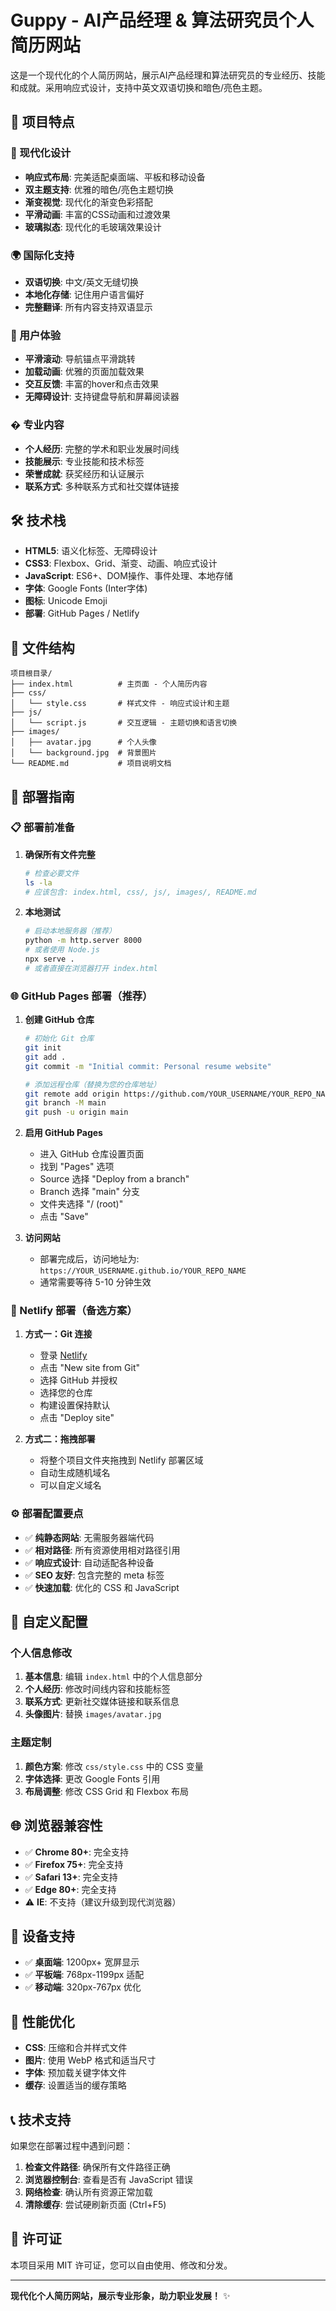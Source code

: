 # Guppy - AI产品经理 & 算法研究员个人简历网站

这是一个现代化的个人简历网站，展示AI产品经理和算法研究员的专业经历、技能和成就。采用响应式设计，支持中英文双语切换和暗色/亮色主题。

## 🌟 项目特点

### 🎨 现代化设计
- **响应式布局**: 完美适配桌面端、平板和移动设备
- **双主题支持**: 优雅的暗色/亮色主题切换
- **渐变视觉**: 现代化的渐变色彩搭配
- **平滑动画**: 丰富的CSS动画和过渡效果
- **玻璃拟态**: 现代化的毛玻璃效果设计

### 🌍 国际化支持
- **双语切换**: 中文/英文无缝切换
- **本地化存储**: 记住用户语言偏好
- **完整翻译**: 所有内容支持双语显示

### 📱 用户体验
- **平滑滚动**: 导航锚点平滑跳转
- **加载动画**: 优雅的页面加载效果
- **交互反馈**: 丰富的hover和点击效果
- **无障碍设计**: 支持键盘导航和屏幕阅读器

### � 专业内容
- **个人经历**: 完整的学术和职业发展时间线
- **技能展示**: 专业技能和技术标签
- **荣誉成就**: 获奖经历和认证展示
- **联系方式**: 多种联系方式和社交媒体链接

## 🛠️ 技术栈

- **HTML5**: 语义化标签、无障碍设计
- **CSS3**: Flexbox、Grid、渐变、动画、响应式设计
- **JavaScript**: ES6+、DOM操作、事件处理、本地存储
- **字体**: Google Fonts (Inter字体)
- **图标**: Unicode Emoji
- **部署**: GitHub Pages / Netlify

## 📁 文件结构

```
项目根目录/
├── index.html          # 主页面 - 个人简历内容
├── css/
│   └── style.css       # 样式文件 - 响应式设计和主题
├── js/
│   └── script.js       # 交互逻辑 - 主题切换和语言切换
├── images/
│   ├── avatar.jpg      # 个人头像
│   └── background.jpg  # 背景图片
└── README.md           # 项目说明文档
```

## 🚀 部署指南

### 📋 部署前准备

1. **确保所有文件完整**
   ```bash
   # 检查必要文件
   ls -la
   # 应该包含: index.html, css/, js/, images/, README.md
   ```

2. **本地测试**
   ```bash
   # 启动本地服务器（推荐）
   python -m http.server 8000
   # 或者使用 Node.js
   npx serve .
   # 或者直接在浏览器打开 index.html
   ```

### 🌐 GitHub Pages 部署（推荐）

1. **创建 GitHub 仓库**
   ```bash
   # 初始化 Git 仓库
   git init
   git add .
   git commit -m "Initial commit: Personal resume website"

   # 添加远程仓库（替换为您的仓库地址）
   git remote add origin https://github.com/YOUR_USERNAME/YOUR_REPO_NAME.git
   git branch -M main
   git push -u origin main
   ```

2. **启用 GitHub Pages**
   - 进入 GitHub 仓库设置页面
   - 找到 "Pages" 选项
   - Source 选择 "Deploy from a branch"
   - Branch 选择 "main" 分支
   - 文件夹选择 "/ (root)"
   - 点击 "Save"

3. **访问网站**
   - 部署完成后，访问地址为: `https://YOUR_USERNAME.github.io/YOUR_REPO_NAME`
   - 通常需要等待 5-10 分钟生效

### 🎯 Netlify 部署（备选方案）

1. **方式一：Git 连接**
   - 登录 [Netlify](https://netlify.com)
   - 点击 "New site from Git"
   - 选择 GitHub 并授权
   - 选择您的仓库
   - 构建设置保持默认
   - 点击 "Deploy site"

2. **方式二：拖拽部署**
   - 将整个项目文件夹拖拽到 Netlify 部署区域
   - 自动生成随机域名
   - 可以自定义域名

### ⚙️ 部署配置要点

- ✅ **纯静态网站**: 无需服务器端代码
- ✅ **相对路径**: 所有资源使用相对路径引用
- ✅ **响应式设计**: 自动适配各种设备
- ✅ **SEO 友好**: 包含完整的 meta 标签
- ✅ **快速加载**: 优化的 CSS 和 JavaScript

## 🔧 自定义配置

### 个人信息修改
1. **基本信息**: 编辑 `index.html` 中的个人信息部分
2. **个人经历**: 修改时间线内容和技能标签
3. **联系方式**: 更新社交媒体链接和联系信息
4. **头像图片**: 替换 `images/avatar.jpg`

### 主题定制
1. **颜色方案**: 修改 `css/style.css` 中的 CSS 变量
2. **字体选择**: 更改 Google Fonts 引用
3. **布局调整**: 修改 CSS Grid 和 Flexbox 布局

## 🌐 浏览器兼容性

- ✅ **Chrome 80+**: 完全支持
- ✅ **Firefox 75+**: 完全支持
- ✅ **Safari 13+**: 完全支持
- ✅ **Edge 80+**: 完全支持
- ⚠️ **IE**: 不支持（建议升级到现代浏览器）

## 📱 设备支持

- ✅ **桌面端**: 1200px+ 宽屏显示
- ✅ **平板端**: 768px-1199px 适配
- ✅ **移动端**: 320px-767px 优化

## 🚀 性能优化

- **CSS**: 压缩和合并样式文件
- **图片**: 使用 WebP 格式和适当尺寸
- **字体**: 预加载关键字体文件
- **缓存**: 设置适当的缓存策略

## 📞 技术支持

如果您在部署过程中遇到问题：

1. **检查文件路径**: 确保所有文件路径正确
2. **浏览器控制台**: 查看是否有 JavaScript 错误
3. **网络检查**: 确认所有资源正常加载
4. **清除缓存**: 尝试硬刷新页面 (Ctrl+F5)

## 📄 许可证

本项目采用 MIT 许可证，您可以自由使用、修改和分发。

---

**现代化个人简历网站，展示专业形象，助力职业发展！** ✨

